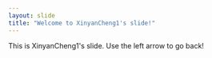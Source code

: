 ```yaml
---
layout: slide
title: "Welcome to XinyanCheng1's slide!"
---
```

This is XinyanCheng1's slide.
Use the left arrow to go back!
